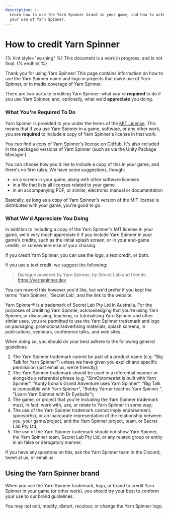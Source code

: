 ```yaml
---
description: >-
  Learn how to use the Yarn Spinner brand in your game, and how to acknowledge
  your use of Yarn Spinner.
---
```


# How to credit Yarn Spinner

{% hint style="warning" %}
This document is a work in progress, and is not final.
{% endhint %}

Thank you for using Yarn Spinner! This page contains information on how to use the Yarn Spinner name and logo in projects that make use of Yarn Spinner, or in media coverage of Yarn Spinner.

There are two parts to crediting Yarn Spinner: what you're **required** to do if you use Yarn Spinner, and, optionally, what we'd **appreciate** you doing.

### What You're Required To Do

Yarn Spinner is provided to you under the terms of the [MIT License](https://choosealicense.com/licenses/mit/). This means that if you use Yarn Spinner in a game, software, or any other work, you are **required** to include a copy of Yarn Spinner's license in that work.

You can find a copy of [Yarn Spinner's license on GitHub](https://github.com/YarnSpinnerTool/YarnSpinner/blob/main/LICENSE.md). It's also included in the packaged versions of Yarn Spinner (such as via the Unity Package Manager.)

You can choose how you'd like to include a copy of this in your game, and there's no firm rules. We have some suggestions, though:

* on a screen in your game, along with other software licenses
* in a file that lists all licenses related to your game
* in an accompanying PDF, or similar, electronic manual or documentation

Basically, as long as a copy of Yarn Spinner's version of the MIT license is distributed with your game, you're good to go.

### What We'd Appreciate You Doing

In addition to including a copy of the Yarn Spinner's MIT license in your game, we'd very much appreciate it if you include Yarn Spinner in your game's credits, such as the initial splash screen, or in your end-game credits, or somewhere else of your chosing.

If you credit Yarn Spinner, you can use the logo, a text credit, or both.

If you use a text credit, we suggest the following:

> Dialogue powered by Yarn Spinner, by Secret Lab and friends. https://yarnspinner.dev

You can reword this however you'd like, but we'd prefer if you kept the terms 'Yarn Spinner', 'Secret Lab', and the link to the website.

Yarn Spinner® is a trademark of Secret Lab Pty Ltd in Australia. For the purposes of crediting Yarn Spinner, acknowledging that you're using Yarn Spinner, or discussing, teaching, or tutorialising Yarn Spinner and other simlar uses, you are permitted to use the Yarn Spinner trademark and logo on packaging, promotional/advertising materials, splash screens, in publications, seminars,  conference talks, and web sites.

When doing so, you should do your best adhere to the following general guidelines:

1. The Yarn Spinner trademark cannot be part of a product name (e.g. "Big Talk for Yarn Spinner") unless we have given you explicit and specific permission (just email us, we're friendly);
2. The Yarn Spinner trademark should be used in a referential manner or alongside a referential phrase (e.g. "SimOptometrist is built with Yarn Spinner", "Aunty Edna's Grand Adventure uses Yarn Spinner", "Big Talk is compatible with Yarn Spinner", "Bobby Yarner teaches Yarn Spinner ", "Learn Yarn Spinner with Dr Eyeballs");
3. The game, or project that you're including the Yarn Spinner trademark must, in fact, work with, use, or relate to Yarn Spinner in some way;
4. The use of the Yarn Spinner trademark cannot imply endorsement, sponsorhip, or an inaccurate representation of the relationship between you, your game/project, and the Yarn Spinner project, team, or Secret Lab Pty Ltd;
5. The use of the Yarn Spinner trademark should not show Yarn Spinner, the Yarn Spinner team, Secret Lab Pty Ltd, or any related group or entity in an false or derogatory manner.

If you have any questons on this, ask the Yarn Spinner team in the Discord, tweet at us, or email us.

## Using the Yarn Spinner brand

When you use the Yarn Spinner trademark, logo, or brand to credit Yarn Spinner in your game (or other work), you should try your best to conform your use to our brand guidelines.

You may not edit, modify, distort, recolour, or change the Yarn Spinner logo.

